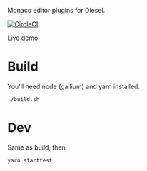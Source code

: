 Monaco editor plugins for Diesel.

[![CircleCI](https://dl.circleci.com/status-badge/img/gh/IBM/diesel-monaco/tree/main.svg?style=svg)](https://dl.circleci.com/status-badge/redirect/gh/IBM/diesel-monaco/tree/main)

[Live demo](https://ibm.github.io/diesel-monaco/)

# Build

You'll need node (gallium) and yarn installed. 

    ./build.sh

# Dev

Same as build, then

    yarn starttest
